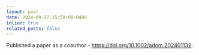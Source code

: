 ```yaml
---
layout: post
date: 2024-09-27 15:59:00-0400
inline: true
related_posts: false
---
```


Published a paper as a coauthor - https://doi.org/10.1002/adom.202401132. 
